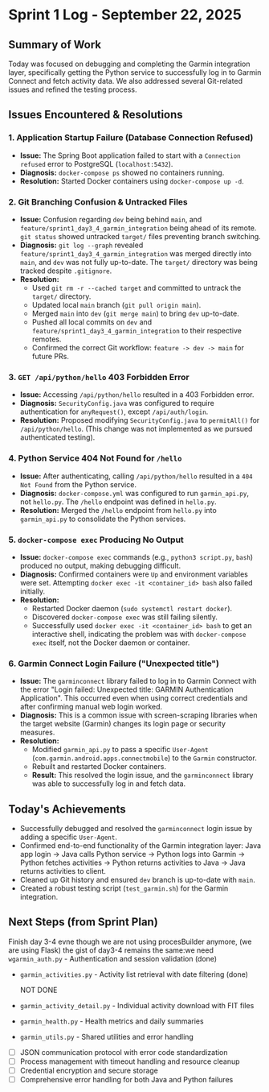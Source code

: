 # Sprint 1 Log - September 22, 2025

## Summary of Work

Today was focused on debugging and completing the Garmin integration layer, specifically getting the Python service to successfully log in to Garmin Connect and fetch activity data. We also addressed several Git-related issues and refined the testing process.

## Issues Encountered & Resolutions

### 1. Application Startup Failure (Database Connection Refused)

*   **Issue:** The Spring Boot application failed to start with a `Connection refused` error to PostgreSQL (`localhost:5432`).
*   **Diagnosis:** `docker-compose ps` showed no containers running.
*   **Resolution:** Started Docker containers using `docker-compose up -d`.

### 2. Git Branching Confusion & Untracked Files

*   **Issue:** Confusion regarding `dev` being behind `main`, and `feature/sprint1_day3_4_garmin_integration` being ahead of its remote. `git status` showed untracked `target/` files preventing branch switching.
*   **Diagnosis:** `git log --graph` revealed `feature/sprint1_day3_4_garmin_integration` was merged directly into `main`, and `dev` was not fully up-to-date. The `target/` directory was being tracked despite `.gitignore`.
*   **Resolution:**
    *   Used `git rm -r --cached target` and committed to untrack the `target/` directory.
    *   Updated local `main` branch (`git pull origin main`).
    *   Merged `main` into `dev` (`git merge main`) to bring `dev` up-to-date.
    *   Pushed all local commits on `dev` and `feature/sprint1_day3_4_garmin_integration` to their respective remotes.
    *   Confirmed the correct Git workflow: `feature -> dev -> main` for future PRs.

### 3. `GET /api/python/hello` 403 Forbidden Error

*   **Issue:** Accessing `/api/python/hello` resulted in a 403 Forbidden error.
*   **Diagnosis:** `SecurityConfig.java` was configured to require authentication for `anyRequest()`, except `/api/auth/login`.
*   **Resolution:** Proposed modifying `SecurityConfig.java` to `permitAll()` for `/api/python/hello`. (This change was not implemented as we pursued authenticated testing).

### 4. Python Service 404 Not Found for `/hello`

*   **Issue:** After authenticating, calling `/api/python/hello` resulted in a `404 Not Found` from the Python service.
*   **Diagnosis:** `docker-compose.yml` was configured to run `garmin_api.py`, not `hello.py`. The `/hello` endpoint was defined in `hello.py`.
*   **Resolution:** Merged the `/hello` endpoint from `hello.py` into `garmin_api.py` to consolidate the Python services.

### 5. `docker-compose exec` Producing No Output

*   **Issue:** `docker-compose exec` commands (e.g., `python3 script.py`, `bash`) produced no output, making debugging difficult.
*   **Diagnosis:** Confirmed containers were `Up` and environment variables were set. Attempting `docker exec -it <container_id> bash` also failed initially.
*   **Resolution:**
    *   Restarted Docker daemon (`sudo systemctl restart docker`).
    *   Discovered `docker-compose exec` was still failing silently.
    *   Successfully used `docker exec -it <container_id> bash` to get an interactive shell, indicating the problem was with `docker-compose exec` itself, not the Docker daemon or container.

### 6. Garmin Connect Login Failure ("Unexpected title")

*   **Issue:** The `garminconnect` library failed to log in to Garmin Connect with the error "Login failed: Unexpected title: GARMIN Authentication Application". This occurred even when using correct credentials and after confirming manual web login worked.
*   **Diagnosis:** This is a common issue with screen-scraping libraries when the target website (Garmin) changes its login page or security measures.
*   **Resolution:**
    *   Modified `garmin_api.py` to pass a specific `User-Agent` (`com.garmin.android.apps.connectmobile`) to the `Garmin` constructor.
    *   Rebuilt and restarted Docker containers.
    *   **Result:** This resolved the login issue, and the `garminconnect` library was able to successfully log in and fetch data.

## Today's Achievements

*   Successfully debugged and resolved the `garminconnect` login issue by adding a specific `User-Agent`.
*   Confirmed end-to-end functionality of the Garmin integration layer: Java app login -> Java calls Python service -> Python logs into Garmin -> Python fetches activities -> Python returns activities to Java -> Java returns activities to client.
*   Cleaned up Git history and ensured `dev` branch is up-to-date with `main`.
*   Created a robust testing script (`test_garmin.sh`) for the Garmin integration.

## Next Steps (from Sprint Plan)

Finish day 3-4   evne though we are not using procesBuilder anymore, (we are using Flask)  the gist of day3-4 remains the same:we need ` wgarmin_auth.py` - Authentication and session validation (done)
  - `garmin_activities.py` - Activity list retrieval with date filtering (done)

    NOT DONE
  - `garmin_activity_detail.py` - Individual activity download with FIT files
  - `garmin_health.py` - Health metrics and daily summaries
  - `garmin_utils.py` - Shared utilities and error handling
- [ ] JSON communication protocol with error code standardization
- [ ] Process management with timeout handling and resource cleanup
- [ ] Credential encryption and secure storage
- [ ] Comprehensive error handling for both Java and Python failures